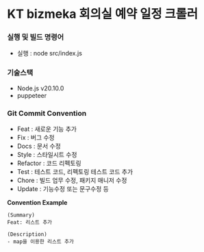 # KT bizmeka 회의실 예약 일정 크롤러

### 실행 및 빌드 명령어

- 실행 : node src/index.js

### 기술스택

- Node.js v20.10.0
- puppeteer

### Git Commit Convention

- Feat : 새로운 기능 추가
- Fix : 버그 수정
- Docs : 문서 수정
- Style : 스타일시트 수정
- Refactor : 코드 리펙토링
- Test : 테스트 코드, 리펙토링 테스트 코드 추가
- Chore : 빌드 업무 수정, 패키지 매니저 수정
- Update : 기능수정 또는 문구수정 등

**Convention Example**

    (Summary)
    Feat: 리스트 추가

    (Description)
    - map을 이용한 리스트 추가
